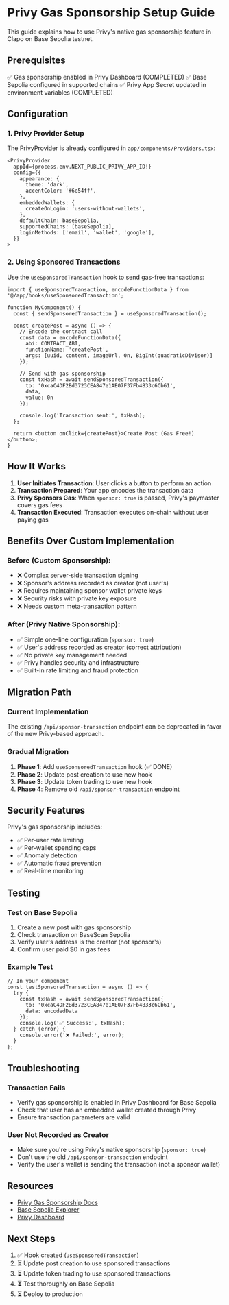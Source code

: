 # Privy Gas Sponsorship Setup Guide

This guide explains how to use Privy's native gas sponsorship feature in Clapo on Base Sepolia testnet.

## Prerequisites

✅ Gas sponsorship enabled in Privy Dashboard (COMPLETED)
✅ Base Sepolia configured in supported chains
✅ Privy App Secret updated in environment variables (COMPLETED)

## Configuration

### 1. Privy Provider Setup

The PrivyProvider is already configured in `app/components/Providers.tsx`:

```tsx
<PrivyProvider
  appId={process.env.NEXT_PUBLIC_PRIVY_APP_ID!}
  config={{
    appearance: {
      theme: 'dark',
      accentColor: '#6e54ff',
    },
    embeddedWallets: {
      createOnLogin: 'users-without-wallets',
    },
    defaultChain: baseSepolia,
    supportedChains: [baseSepolia],
    loginMethods: ['email', 'wallet', 'google'],
  }}
>
```

### 2. Using Sponsored Transactions

Use the `useSponsoredTransaction` hook to send gas-free transactions:

```tsx
import { useSponsoredTransaction, encodeFunctionData } from '@/app/hooks/useSponsoredTransaction';

function MyComponent() {
  const { sendSponsoredTransaction } = useSponsoredTransaction();

  const createPost = async () => {
    // Encode the contract call
    const data = encodeFunctionData({
      abi: CONTRACT_ABI,
      functionName: 'createPost',
      args: [uuid, content, imageUrl, 0n, BigInt(quadraticDivisor)]
    });

    // Send with gas sponsorship
    const txHash = await sendSponsoredTransaction({
      to: '0xcaC4DF2Bd3723CEA847e1AE07F37Fb4B33c6Cb61',
      data,
      value: 0n
    });

    console.log('Transaction sent:', txHash);
  };

  return <button onClick={createPost}>Create Post (Gas Free!)</button>;
}
```

## How It Works

1. **User Initiates Transaction**: User clicks a button to perform an action
2. **Transaction Prepared**: Your app encodes the transaction data
3. **Privy Sponsors Gas**: When `sponsor: true` is passed, Privy's paymaster covers gas fees
4. **Transaction Executed**: Transaction executes on-chain without user paying gas

## Benefits Over Custom Implementation

### Before (Custom Sponsorship):
- ❌ Complex server-side transaction signing
- ❌ Sponsor's address recorded as creator (not user's)
- ❌ Requires maintaining sponsor wallet private keys
- ❌ Security risks with private key exposure
- ❌ Needs custom meta-transaction pattern

### After (Privy Native Sponsorship):
- ✅ Simple one-line configuration (`sponsor: true`)
- ✅ User's address recorded as creator (correct attribution)
- ✅ No private key management needed
- ✅ Privy handles security and infrastructure
- ✅ Built-in rate limiting and fraud protection

## Migration Path

### Current Implementation
The existing `/api/sponsor-transaction` endpoint can be deprecated in favor of the new Privy-based approach.

### Gradual Migration
1. **Phase 1**: Add `useSponsoredTransaction` hook (✅ DONE)
2. **Phase 2**: Update post creation to use new hook
3. **Phase 3**: Update token trading to use new hook
4. **Phase 4**: Remove old `/api/sponsor-transaction` endpoint

## Security Features

Privy's gas sponsorship includes:
- ✅ Per-user rate limiting
- ✅ Per-wallet spending caps
- ✅ Anomaly detection
- ✅ Automatic fraud prevention
- ✅ Real-time monitoring

## Testing

### Test on Base Sepolia
1. Create a new post with gas sponsorship
2. Check transaction on BaseScan Sepolia
3. Verify user's address is the creator (not sponsor's)
4. Confirm user paid $0 in gas fees

### Example Test
```tsx
// In your component
const testSponsoredTransaction = async () => {
  try {
    const txHash = await sendSponsoredTransaction({
      to: '0xcaC4DF2Bd3723CEA847e1AE07F37Fb4B33c6Cb61',
      data: encodedData
    });
    console.log('✅ Success:', txHash);
  } catch (error) {
    console.error('❌ Failed:', error);
  }
};
```

## Troubleshooting

### Transaction Fails
- Verify gas sponsorship is enabled in Privy Dashboard for Base Sepolia
- Check that user has an embedded wallet created through Privy
- Ensure transaction parameters are valid

### User Not Recorded as Creator
- Make sure you're using Privy's native sponsorship (`sponsor: true`)
- Don't use the old `/api/sponsor-transaction` endpoint
- Verify the user's wallet is sending the transaction (not a sponsor wallet)

## Resources

- [Privy Gas Sponsorship Docs](https://docs.privy.io/wallets/gas-and-asset-management/gas/setup)
- [Base Sepolia Explorer](https://sepolia.basescan.org/)
- [Privy Dashboard](https://dashboard.privy.io/)

## Next Steps

1. ✅ Hook created (`useSponsoredTransaction`)
2. ⏳ Update post creation to use sponsored transactions
3. ⏳ Update token trading to use sponsored transactions
4. ⏳ Test thoroughly on Base Sepolia
5. ⏳ Deploy to production
